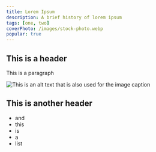 ```yaml
---
title: Lorem Ipsum
description: A brief history of lorem ipsum
tags: [one, two]
coverPhoto: /images/stock-photo.webp
popular: true
---
```


## This is a header

This is a paragraph

![This is an alt text that is also used for the image caption](/images/avatar.jpg)

## This is another header

- and
- this
- is
- a
- list
